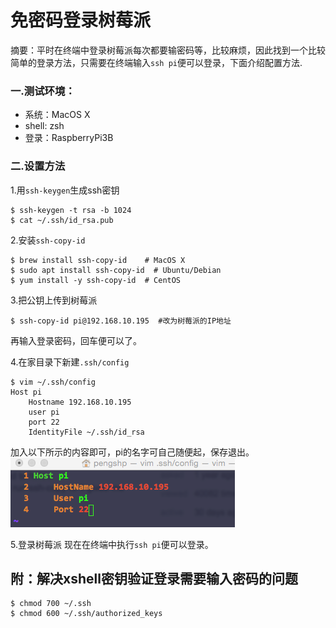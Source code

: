 # 免密码登录树莓派


摘要：平时在终端中登录树莓派每次都要输密码等，比较麻烦，因此找到一个比较简单的登录方法，只需要在终端输入`ssh pi`便可以登录，下面介绍配置方法.
<!-- more -->
### 一.测试环境：
* 系统：MacOS X
* shell: zsh
* 登录：RaspberryPi3B

### 二.设置方法
1.用`ssh-keygen`生成ssh密钥

```shell
$ ssh-keygen -t rsa -b 1024
$ cat ~/.ssh/id_rsa.pub
```

2.安装`ssh-copy-id`

```shell
$ brew install ssh-copy-id    # MacOS X
$ sudo apt install ssh-copy-id  # Ubuntu/Debian
$ yum install -y ssh-copy-id  # CentOS
```

3.把公钥上传到树莓派

```shell
$ ssh-copy-id pi@192.168.10.195  #改为树莓派的IP地址
```

再输入登录密码，回车便可以了。

4.在家目录下新建`.ssh/config`

```shell
$ vim ~/.ssh/config
Host pi
    Hostname 192.168.10.195
    user pi
    port 22
    IdentityFile ~/.ssh/id_rsa
```

加入以下所示的内容即可，pi的名字可自己随便起，保存退出。
![sshpi](/images/sshpi.png "ssh")

5.登录树莓派
现在在终端中执行`ssh pi`便可以登录。

## 附：解决xshell密钥验证登录需要输入密码的问题

```shell
$ chmod 700 ~/.ssh
$ chmod 600 ~/.ssh/authorized_keys
```







